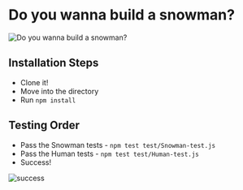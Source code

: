 # Do you wanna build a snowman?

![Do you wanna build a snowman?](https://media.giphy.com/media/OmoKW1gK6ULg4/giphy.gif)

## Installation Steps
* Clone it!
* Move into the directory
* Run `npm install`

## Testing Order
* Pass the Snowman tests - `npm test test/Snowman-test.js`
* Pass the Human tests - `npm test test/Human-test.js`
* Success!

![success](https://media.giphy.com/media/6ym6xK7Omq9Ak/giphy.gif)
